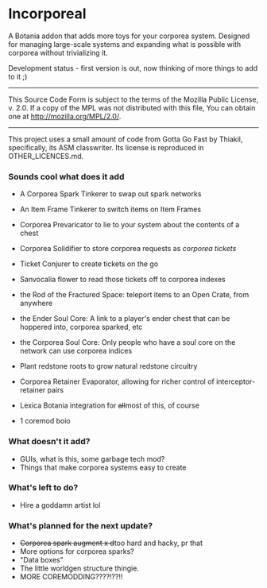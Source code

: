 Incorporeal
===========

A Botania addon that adds more toys for your corporea system. Designed for managing large-scale systems and expanding what is possible with corporea without trivializing it.

Development status - first version is out, now thinking of more things to add to it ;)

---

This Source Code Form is subject to the terms of the Mozilla Public License, v. 2.0. If a copy of the MPL was not distributed with this file, You can obtain one at http://mozilla.org/MPL/2.0/.

---

This project uses a small amount of code from Gotta Go Fast by Thiakil, specifically, its ASM classwriter. Its license is reproduced in OTHER_LICENCES.md.

### Sounds cool what does it add

* A Corporea Spark Tinkerer to swap out spark networks
* An Item Frame Tinkerer to switch items on Item Frames
* Corporea Prevaricator to lie to your system about the contents of a chest
* Corporea Solidifier to store corporea requests as *corporea tickets*
* Ticket Conjurer to create tickets on the go
* Sanvocalia flower to read those tickets off to corporea indexes
* the Rod of the Fractured Space: teleport items to an Open Crate, from anywhere
* the Ender Soul Core: A link to a player's ender chest that can be hoppered into, corporea sparked, etc
* the Corporea Soul Core: Only people who have a soul core on the network can use corporea indices
* Plant redstone roots to grow natural redstone circuitry
* Corporea Retainer Evaporator, allowing for richer control of interceptor-retainer pairs
* Lexica Botania integration for ~~all~~most of this, of course

* 1 coremod boio

### What doesn't it add?

* GUIs, what is this, some garbage tech mod?
* Things that make corporea systems easy to create

### What's left to do?

* Hire a goddamn artist lol

### What's planned for the next update?

* ~~Corporea spark augment x d~~too hard and hacky, pr that
* More options for corporea sparks?
* "Data boxes"
* The little worldgen structure thingie.
* MORE COREMODDING????!??!!
